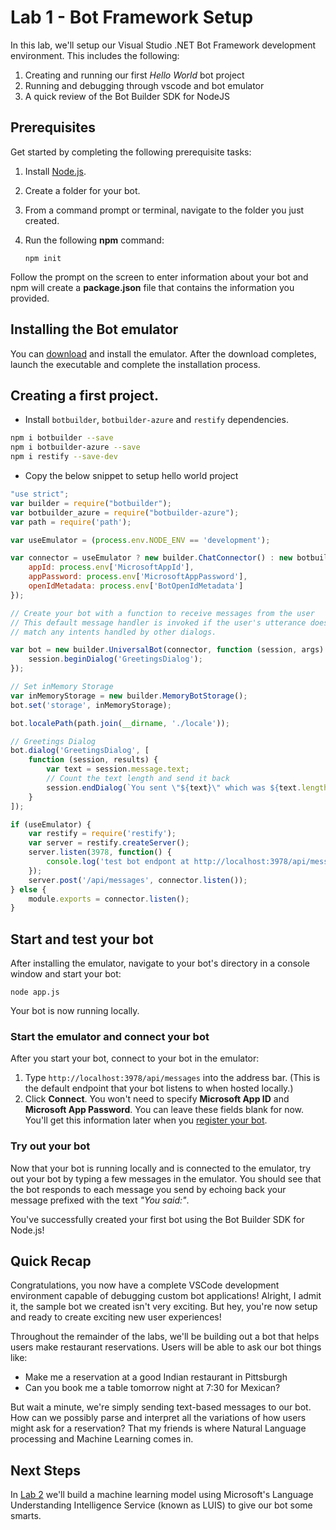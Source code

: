 # Lab 1 - Bot Framework Setup

In this lab, we'll setup our Visual Studio .NET Bot Framework development environment.  This includes the following:

1.	Creating and running our first *Hello World* bot project
2.  Running and debugging through vscode and bot emulator
3.	A quick review of the Bot Builder SDK for NodeJS

## Prerequisites
Get started by completing the following prerequisite tasks:

1. Install [Node.js](https://nodejs.org).
2. Create a folder for your bot.
3. From a command prompt or terminal, navigate to the folder you just created.
4. Run the following **npm** command:

    ```nodejs
    npm init
    ```

Follow the prompt on the screen to enter information about your bot and npm will create a **package.json** file that contains the information you provided. 

## Installing the Bot emulator

You can [download](https://emulator.botframework.com) and install the emulator. After the download completes, launch the executable and complete the installation process.


## Creating a first project.

* Install `botbuilder`, `botbuilder-azure` and `restify` dependencies.
 ```sh
 npm i botbuilder --save
 npm i botbuilder-azure --save
 npm i restify --save-dev
 ```
* Copy the below snippet to setup hello world project

```javascript
"use strict";
var builder = require("botbuilder");
var botbuilder_azure = require("botbuilder-azure");
var path = require('path');

var useEmulator = (process.env.NODE_ENV == 'development');

var connector = useEmulator ? new builder.ChatConnector() : new botbuilder_azure.BotServiceConnector({
    appId: process.env['MicrosoftAppId'],
    appPassword: process.env['MicrosoftAppPassword'],
    openIdMetadata: process.env['BotOpenIdMetadata']
});

// Create your bot with a function to receive messages from the user
// This default message handler is invoked if the user's utterance doesn't
// match any intents handled by other dialogs.

var bot = new builder.UniversalBot(connector, function (session, args) {
    session.beginDialog('GreetingsDialog');
});

// Set inMemory Storage
var inMemoryStorage = new builder.MemoryBotStorage();
bot.set('storage', inMemoryStorage);

bot.localePath(path.join(__dirname, './locale'));

// Greetings Dialog
bot.dialog('GreetingsDialog', [
    function (session, results) {
        var text = session.message.text;
        // Count the text length and send it back
        session.endDialog(`You sent \"${text}\" which was ${text.length} characters`);
    }
]);

if (useEmulator) {
    var restify = require('restify');
    var server = restify.createServer();
    server.listen(3978, function() {
        console.log('test bot endpont at http://localhost:3978/api/messages');
    });
    server.post('/api/messages', connector.listen());
} else {
    module.exports = connector.listen();
}


```

## Start and test your bot

After installing the emulator, navigate to your bot's directory in a console window and start your bot:

```nodejs
node app.js
```
   
Your bot is now running locally.

### Start the emulator and connect your bot
After you start your bot, connect to your bot in the emulator:

1. Type `http://localhost:3978/api/messages` into the address bar. (This is the default endpoint that your bot listens to when hosted locally.)
2. Click **Connect**. You won't need to specify **Microsoft App ID** and **Microsoft App Password**. You can leave these fields blank for now. You'll get this information later when you [register your bot](../bot-service-quickstart-registration.md).

### Try out your bot

Now that your bot is running locally and is connected to the emulator, try out your bot by typing a few messages in the emulator.
You should see that the bot responds to each message you send by echoing back your message prefixed with the text *"You said:"*.

You've successfully created your first bot using the Bot Builder SDK for Node.js!

## Quick Recap

Congratulations, you now have a complete VSCode development environment capable of debugging custom bot applications!  Alright, I admit it, the sample bot we created isn't very exciting.  But hey, you're now setup and ready to create exciting new user experiences!  

Throughout the remainder of the labs, we'll be building out a bot that helps users make restaurant reservations.  Users will be able to ask our bot things like:

*	Make me a reservation at a good Indian restaurant in Pittsburgh
*	Can you book me a table tomorrow night at 7:30 for Mexican?

But wait a minute, we're simply sending text-based messages to our bot.  How can we possibly parse and interpret all the variations of how users might ask for a reservation?  That my friends is where Natural Language processing and Machine Learning comes in.

## Next Steps
In [Lab 2](https://github.com/gtewksbury/Microsoft-Bot-Framework-HOL/tree/master/lab%202%20-%20LUIS) we'll build a machine learning model using Microsoft's Language Understanding Intelligence Service (known as LUIS) to give our bot some smarts.